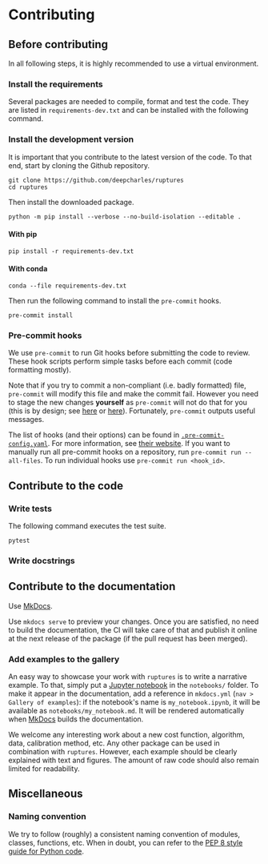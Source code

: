 # Contributing


## Before contributing

In all following steps, it is highly recommended to use a virtual environment.

### Install the requirements

Several packages are needed to compile, format and test the code.
They are listed in `requirements-dev.txt` and can be installed with the following command.

### Install the development version

It is important that you contribute to the latest version of the code.
To that end, start by cloning the Github repository.

```
git clone https://github.com/deepcharles/ruptures
cd ruptures
```

Then install the downloaded package.

```
python -m pip install --verbose --no-build-isolation --editable .
```

#### With pip
```
pip install -r requirements-dev.txt
```

#### With conda
```
conda --file requirements-dev.txt
```

Then run the following command to install the `pre-commit` hooks.
```
pre-commit install
```

### Pre-commit hooks

We use `pre-commit` to run Git hooks before submitting the code to review.
These hook scripts perform simple tasks before each commit (code formatting mostly).

Note that if you try to commit a non-compliant (i.e. badly formatted) file, `pre-commit` will modify this file and make the commit fail.
However you need to stage the new changes **yourself** as `pre-commit` will not do that for you (this is by design; see [here](https://github.com/pre-commit/pre-commit/issues/806) or [here](https://github.com/pre-commit/pre-commit/issues/747)).
Fortunately, `pre-commit` outputs useful messages.

The list of hooks (and their options) can be found in [`.pre-commit-config.yaml`](https://github.com/deepcharles/ruptures/blob/master/.pre-commit-config.yaml).
For more information, see [their website](https://pre-commit.com/).
If you want to manually run all pre-commit hooks on a repository, run `pre-commit run --all-files`. To run individual hooks use `pre-commit run <hook_id>`.

## Contribute to the code

### Write tests

The following command executes the test suite.

```
pytest
```

### Write docstrings

## Contribute to the documentation

Use [MkDocs](https://www.mkdocs.org/).

Use `mkdocs serve` to preview your changes.
Once you are satisfied, no need to build the documentation, the CI will take care of that and publish it online at the next release of the package (if the pull request has been merged).

### Add examples to the gallery

An easy way to showcase your work with `ruptures` is to write a narrative example.
To that, simply put a [Jupyter notebook](https://jupyter.org/) in the `notebooks/` folder.
To make it appear in the documentation, add a reference in `mkdocs.yml` (`nav > Gallery of examples`): if the notebook's name is `my_notebook.ipynb`, it will be available as `notebooks/my_notebook.md`.
It will be rendered automatically when [MkDocs](https://www.mkdocs.org/) builds the documentation.

We welcome any interesting work about a new cost function, algorithm, data, calibration method, etc.
Any other package can be used in combination with `ruptures`.
However, each example should be clearly explained with text and figures.
The amount of raw code should also remain limited for readability.


## Miscellaneous

### Naming convention

We try to follow (roughly) a consistent naming convention of modules, classes, functions, etc.
When in doubt, you can refer to the [PEP 8 style guide for Python code](https://www.python.org/dev/peps/pep-0008/#naming-conventions).
